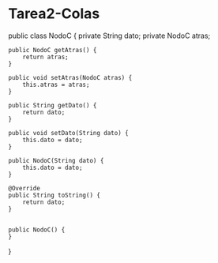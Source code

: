 # Tarea2-Colas

public class NodoC {
    private String dato;
    private NodoC atras;

    public NodoC getAtras() {
        return atras;
    }

    public void setAtras(NodoC atras) {
        this.atras = atras;
    }

    public String getDato() {
        return dato;
    }

    public void setDato(String dato) {
        this.dato = dato;
    }

    public NodoC(String dato) {
        this.dato = dato;
    }

    @Override
    public String toString() {
        return dato;
    }

 
    public NodoC() {
    }
}
